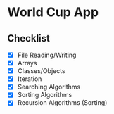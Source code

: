 # World Cup App

## Checklist

- [x] File Reading/Writing
- [x] Arrays
- [x] Classes/Objects
- [x] Iteration
- [x] Searching Algorithms
- [x] Sorting Algorithms
- [x] Recursion Algorithms (Sorting)